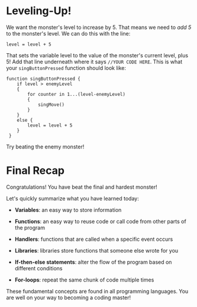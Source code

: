 Leveling-Up!
=====

We want the monster's level to increase by 5. That means we need to *add 5* to the monster's level. We can do this with the line:

	level = level + 5
	
That sets the variable level to the value of the monster's current level, plus 5! Add that line underneath where it says ```//YOUR CODE HERE```. This is what your ```singButtonPressed``` function should look like:

	function singButtonPressed {
	 	if level > enemyLevel 
	 	{
	 		for counter in 1...(level-enemyLevel) 
	 		{
	 			singMove()
	 		}
	 	}
	 	else {
	 		level = level + 5
	 	}
	 }
	 
Try beating the enemy monster!

Final Recap
========
Congratulations! You have beat the final and hardest monster!

Let's quickly summarize what you have learned today:

- **Variables**: an easy way to store information

- **Functions**: an easy way to reuse code or call code from other parts of the program


- **Handlers**: functions that are called when a specific event occurs



- **Libraries**: libraries store functions that someone else wrote for you



- **If-then-else statements**: alter the flow of the program based on different conditions <!--IS THERE A BETTER WAY TO PHRASE THIS??-->



- **For-loops**: repeat the same chunk of code multiple times


These fundamental concepts are found in all programming languages. You are well on your way to becoming a coding master!